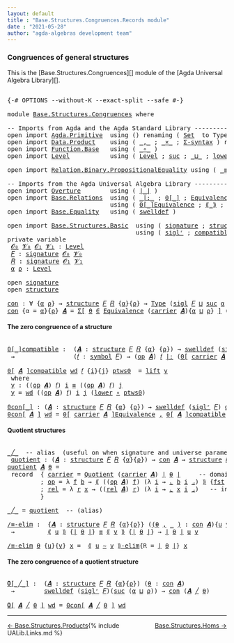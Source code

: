 ```yaml
---
layout: default
title : "Base.Structures.Congruences.Records module"
date : "2021-05-28"
author: "agda-algebras development team"
---
```


### <a id="congruences-of-general-structures">Congruences of general structures</a>

This is the [Base.Structures.Congruences][] module of the [Agda Universal Algebra Library][].

<pre class="Agda">

<a id="334" class="Symbol">{-#</a> <a id="338" class="Keyword">OPTIONS</a> <a id="346" class="Pragma">--without-K</a> <a id="358" class="Pragma">--exact-split</a> <a id="372" class="Pragma">--safe</a> <a id="379" class="Symbol">#-}</a>

<a id="384" class="Keyword">module</a> <a id="391" href="Base.Structures.Congruences.html" class="Module">Base.Structures.Congruences</a> <a id="419" class="Keyword">where</a>

<a id="426" class="Comment">-- Imports from Agda and the Agda Standard Library --------------------------------------</a>
<a id="516" class="Keyword">open</a> <a id="521" class="Keyword">import</a> <a id="528" href="Agda.Primitive.html" class="Module">Agda.Primitive</a>  <a id="544" class="Keyword">using</a> <a id="550" class="Symbol">()</a> <a id="553" class="Keyword">renaming</a> <a id="562" class="Symbol">(</a> <a id="564" href="Agda.Primitive.html#326" class="Primitive">Set</a>  <a id="569" class="Symbol">to</a> <a id="572" class="Primitive">Type</a> <a id="577" class="Symbol">)</a>
<a id="579" class="Keyword">open</a> <a id="584" class="Keyword">import</a> <a id="591" href="Data.Product.html" class="Module">Data.Product</a>    <a id="607" class="Keyword">using</a> <a id="613" class="Symbol">(</a> <a id="615" href="Agda.Builtin.Sigma.html#236" class="InductiveConstructor Operator">_,_</a> <a id="619" class="Symbol">;</a> <a id="621" href="Data.Product.html#1167" class="Function Operator">_×_</a> <a id="625" class="Symbol">;</a> <a id="627" href="Data.Product.html#916" class="Function">Σ-syntax</a> <a id="636" class="Symbol">)</a> <a id="638" class="Keyword">renaming</a> <a id="647" class="Symbol">(</a> <a id="649" href="Agda.Builtin.Sigma.html#252" class="Field">proj₁</a> <a id="655" class="Symbol">to</a> <a id="658" class="Field">fst</a> <a id="662" class="Symbol">)</a>
<a id="664" class="Keyword">open</a> <a id="669" class="Keyword">import</a> <a id="676" href="Function.Base.html" class="Module">Function.Base</a>   <a id="692" class="Keyword">using</a> <a id="698" class="Symbol">(</a> <a id="700" href="Function.Base.html#1031" class="Function Operator">_∘_</a> <a id="704" class="Symbol">)</a>
<a id="706" class="Keyword">open</a> <a id="711" class="Keyword">import</a> <a id="718" href="Level.html" class="Module">Level</a>           <a id="734" class="Keyword">using</a> <a id="740" class="Symbol">(</a> <a id="742" href="Agda.Primitive.html#597" class="Postulate">Level</a> <a id="748" class="Symbol">;</a> <a id="750" href="Agda.Primitive.html#780" class="Primitive">suc</a> <a id="754" class="Symbol">;</a> <a id="756" href="Agda.Primitive.html#810" class="Primitive Operator">_⊔_</a> <a id="760" class="Symbol">;</a> <a id="762" href="Level.html#470" class="Field">lower</a> <a id="768" class="Symbol">;</a> <a id="770" href="Level.html#457" class="InductiveConstructor">lift</a> <a id="775" class="Symbol">)</a>

<a id="778" class="Keyword">open</a> <a id="783" class="Keyword">import</a> <a id="790" href="Relation.Binary.PropositionalEquality.html" class="Module">Relation.Binary.PropositionalEquality</a> <a id="828" class="Keyword">using</a> <a id="834" class="Symbol">(</a> <a id="836" href="Agda.Builtin.Equality.html#151" class="Datatype Operator">_≡_</a> <a id="840" class="Symbol">)</a>

<a id="843" class="Comment">-- Imports from the Agda Universal Algebra Library --------------------------------------</a>
<a id="933" class="Keyword">open</a> <a id="938" class="Keyword">import</a> <a id="945" href="Overture.html" class="Module">Overture</a>        <a id="961" class="Keyword">using</a> <a id="967" class="Symbol">(</a> <a id="969" href="Overture.Basic.html#4303" class="Function Operator">∣_∣</a> <a id="973" class="Symbol">)</a>
<a id="975" class="Keyword">open</a> <a id="980" class="Keyword">import</a> <a id="987" href="Base.Relations.html" class="Module">Base.Relations</a>  <a id="1003" class="Keyword">using</a> <a id="1009" class="Symbol">(</a> <a id="1011" href="Base.Relations.Discrete.html#6212" class="Function Operator">_|:_</a> <a id="1016" class="Symbol">;</a> <a id="1018" href="Base.Relations.Discrete.html#4698" class="Function Operator">0[_]</a> <a id="1023" class="Symbol">;</a> <a id="1025" href="Base.Relations.Quotients.html#1821" class="Function">Equivalence</a> <a id="1037" class="Symbol">;</a> <a id="1039" href="Base.Relations.Quotients.html#5086" class="Function">Quotient</a> <a id="1048" class="Symbol">)</a>
                            <a id="1078" class="Keyword">using</a> <a id="1084" class="Symbol">(</a> <a id="1086" href="Base.Relations.Quotients.html#7164" class="Function Operator">0[_]Equivalence</a> <a id="1102" class="Symbol">;</a> <a id="1104" href="Base.Relations.Quotients.html#5437" class="Function Operator">⟪_⟫</a> <a id="1108" class="Symbol">;</a> <a id="1110" href="Base.Relations.Quotients.html#5628" class="Function Operator">⌞_⌟</a> <a id="1114" class="Symbol">;</a> <a id="1116" href="Base.Relations.Quotients.html#7290" class="Function Operator">⟪_∼_⟫-elim</a> <a id="1127" class="Symbol">;</a> <a id="1129" href="Base.Relations.Quotients.html#5210" class="Function Operator">_/_</a> <a id="1133" class="Symbol">)</a>
<a id="1135" class="Keyword">open</a> <a id="1140" class="Keyword">import</a> <a id="1147" href="Base.Equality.html" class="Module">Base.Equality</a>   <a id="1163" class="Keyword">using</a> <a id="1169" class="Symbol">(</a> <a id="1171" href="Base.Equality.Welldefined.html#2509" class="Function">swelldef</a> <a id="1180" class="Symbol">)</a>

<a id="1183" class="Keyword">open</a> <a id="1188" class="Keyword">import</a> <a id="1195" href="Base.Structures.Basic.html" class="Module">Base.Structures.Basic</a>  <a id="1218" class="Keyword">using</a> <a id="1224" class="Symbol">(</a> <a id="1226" href="Base.Structures.Basic.html#1233" class="Record">signature</a> <a id="1236" class="Symbol">;</a> <a id="1238" href="Base.Structures.Basic.html#1566" class="Record">structure</a> <a id="1248" class="Symbol">;</a> <a id="1250" href="Base.Structures.Basic.html#1468" class="Function">sigl</a> <a id="1255" class="Symbol">)</a>
                                   <a id="1292" class="Keyword">using</a> <a id="1298" class="Symbol">(</a> <a id="1300" href="Base.Structures.Basic.html#1402" class="Function">siglʳ</a> <a id="1306" class="Symbol">;</a> <a id="1308" href="Base.Structures.Basic.html#2324" class="Function">compatible</a> <a id="1319" class="Symbol">)</a>
<a id="1321" class="Keyword">private</a> <a id="1329" class="Keyword">variable</a>
 <a id="1339" href="Base.Structures.Congruences.html#1339" class="Generalizable">𝓞₀</a> <a id="1342" href="Base.Structures.Congruences.html#1342" class="Generalizable">𝓥₀</a> <a id="1345" href="Base.Structures.Congruences.html#1345" class="Generalizable">𝓞₁</a> <a id="1348" href="Base.Structures.Congruences.html#1348" class="Generalizable">𝓥₁</a> <a id="1351" class="Symbol">:</a> <a id="1353" href="Agda.Primitive.html#597" class="Postulate">Level</a>
 <a id="1360" href="Base.Structures.Congruences.html#1360" class="Generalizable">𝐹</a> <a id="1362" class="Symbol">:</a> <a id="1364" href="Base.Structures.Basic.html#1233" class="Record">signature</a> <a id="1374" href="Base.Structures.Congruences.html#1339" class="Generalizable">𝓞₀</a> <a id="1377" href="Base.Structures.Congruences.html#1342" class="Generalizable">𝓥₀</a>
 <a id="1381" href="Base.Structures.Congruences.html#1381" class="Generalizable">𝑅</a> <a id="1383" class="Symbol">:</a> <a id="1385" href="Base.Structures.Basic.html#1233" class="Record">signature</a> <a id="1395" href="Base.Structures.Congruences.html#1345" class="Generalizable">𝓞₁</a> <a id="1398" href="Base.Structures.Congruences.html#1348" class="Generalizable">𝓥₁</a>
 <a id="1402" href="Base.Structures.Congruences.html#1402" class="Generalizable">α</a> <a id="1404" href="Base.Structures.Congruences.html#1404" class="Generalizable">ρ</a> <a id="1406" class="Symbol">:</a> <a id="1408" href="Agda.Primitive.html#597" class="Postulate">Level</a>

<a id="1415" class="Keyword">open</a> <a id="1420" href="Base.Structures.Basic.html#1233" class="Module">signature</a>
<a id="1430" class="Keyword">open</a> <a id="1435" href="Base.Structures.Basic.html#1566" class="Module">structure</a>

<a id="con"></a><a id="1446" href="Base.Structures.Congruences.html#1446" class="Function">con</a> <a id="1450" class="Symbol">:</a> <a id="1452" class="Symbol">∀</a> <a id="1454" class="Symbol">{</a><a id="1455" href="Base.Structures.Congruences.html#1455" class="Bound">α</a> <a id="1457" href="Base.Structures.Congruences.html#1457" class="Bound">ρ</a><a id="1458" class="Symbol">}</a> <a id="1460" class="Symbol">→</a> <a id="1462" href="Base.Structures.Basic.html#1566" class="Record">structure</a> <a id="1472" href="Base.Structures.Congruences.html#1360" class="Generalizable">𝐹</a> <a id="1474" href="Base.Structures.Congruences.html#1381" class="Generalizable">𝑅</a> <a id="1476" class="Symbol">{</a><a id="1477" href="Base.Structures.Congruences.html#1455" class="Bound">α</a><a id="1478" class="Symbol">}{</a><a id="1480" href="Base.Structures.Congruences.html#1457" class="Bound">ρ</a><a id="1481" class="Symbol">}</a> <a id="1483" class="Symbol">→</a> <a id="1485" href="Base.Structures.Congruences.html#572" class="Primitive">Type</a> <a id="1490" class="Symbol">(</a><a id="1491" href="Base.Structures.Basic.html#1468" class="Function">sigl</a> <a id="1496" href="Base.Structures.Congruences.html#1360" class="Generalizable">𝐹</a> <a id="1498" href="Agda.Primitive.html#810" class="Primitive Operator">⊔</a> <a id="1500" href="Agda.Primitive.html#780" class="Primitive">suc</a> <a id="1504" href="Base.Structures.Congruences.html#1455" class="Bound">α</a> <a id="1506" href="Agda.Primitive.html#810" class="Primitive Operator">⊔</a> <a id="1508" href="Agda.Primitive.html#780" class="Primitive">suc</a> <a id="1512" href="Base.Structures.Congruences.html#1457" class="Bound">ρ</a><a id="1513" class="Symbol">)</a>
<a id="1515" href="Base.Structures.Congruences.html#1446" class="Function">con</a> <a id="1519" class="Symbol">{</a><a id="1520" class="Argument">α</a> <a id="1522" class="Symbol">=</a> <a id="1524" href="Base.Structures.Congruences.html#1524" class="Bound">α</a><a id="1525" class="Symbol">}{</a><a id="1527" href="Base.Structures.Congruences.html#1527" class="Bound">ρ</a><a id="1528" class="Symbol">}</a> <a id="1530" href="Base.Structures.Congruences.html#1530" class="Bound">𝑨</a> <a id="1532" class="Symbol">=</a> <a id="1534" href="Data.Product.html#916" class="Function">Σ[</a> <a id="1537" href="Base.Structures.Congruences.html#1537" class="Bound">θ</a> <a id="1539" href="Data.Product.html#916" class="Function">∈</a> <a id="1541" href="Base.Relations.Quotients.html#1821" class="Function">Equivalence</a> <a id="1553" class="Symbol">(</a><a id="1554" href="Base.Structures.Basic.html#1730" class="Field">carrier</a> <a id="1562" href="Base.Structures.Congruences.html#1530" class="Bound">𝑨</a><a id="1563" class="Symbol">){</a><a id="1565" href="Base.Structures.Congruences.html#1524" class="Bound">α</a> <a id="1567" href="Agda.Primitive.html#810" class="Primitive Operator">⊔</a> <a id="1569" href="Base.Structures.Congruences.html#1527" class="Bound">ρ</a><a id="1570" class="Symbol">}</a> <a id="1572" href="Data.Product.html#916" class="Function">]</a> <a id="1574" class="Symbol">(</a><a id="1575" href="Base.Structures.Basic.html#2324" class="Function">compatible</a> <a id="1586" href="Base.Structures.Congruences.html#1530" class="Bound">𝑨</a> <a id="1588" href="Overture.Basic.html#4303" class="Function Operator">∣</a> <a id="1590" href="Base.Structures.Congruences.html#1537" class="Bound">θ</a> <a id="1592" href="Overture.Basic.html#4303" class="Function Operator">∣</a><a id="1593" class="Symbol">)</a>
</pre>


#### <a id="the-zero-congruence-of-a-structure">The zero congruence of a structure</a>

<pre class="Agda">

<a id="0[_]compatible"></a><a id="1710" href="Base.Structures.Congruences.html#1710" class="Function Operator">0[_]compatible</a> <a id="1725" class="Symbol">:</a>  <a id="1728" class="Symbol">(</a><a id="1729" href="Base.Structures.Congruences.html#1729" class="Bound">𝑨</a> <a id="1731" class="Symbol">:</a> <a id="1733" href="Base.Structures.Basic.html#1566" class="Record">structure</a> <a id="1743" href="Base.Structures.Congruences.html#1360" class="Generalizable">𝐹</a> <a id="1745" href="Base.Structures.Congruences.html#1381" class="Generalizable">𝑅</a> <a id="1747" class="Symbol">{</a><a id="1748" href="Base.Structures.Congruences.html#1402" class="Generalizable">α</a><a id="1749" class="Symbol">}</a> <a id="1751" class="Symbol">{</a><a id="1752" href="Base.Structures.Congruences.html#1404" class="Generalizable">ρ</a><a id="1753" class="Symbol">})</a> <a id="1756" class="Symbol">→</a> <a id="1758" href="Base.Equality.Welldefined.html#2509" class="Function">swelldef</a> <a id="1767" class="Symbol">(</a><a id="1768" href="Base.Structures.Basic.html#1402" class="Function">siglʳ</a> <a id="1774" href="Base.Structures.Congruences.html#1360" class="Generalizable">𝐹</a><a id="1775" class="Symbol">)</a> <a id="1777" href="Base.Structures.Congruences.html#1402" class="Generalizable">α</a>
 <a id="1780" class="Symbol">→</a>                <a id="1797" class="Symbol">(</a><a id="1798" href="Base.Structures.Congruences.html#1798" class="Bound">𝑓</a> <a id="1800" class="Symbol">:</a> <a id="1802" href="Base.Structures.Basic.html#1293" class="Field">symbol</a> <a id="1809" href="Base.Structures.Congruences.html#1360" class="Generalizable">𝐹</a><a id="1810" class="Symbol">)</a> <a id="1812" class="Symbol">→</a> <a id="1814" class="Symbol">(</a><a id="1815" href="Base.Structures.Basic.html#1749" class="Field">op</a> <a id="1818" href="Base.Structures.Congruences.html#1729" class="Bound">𝑨</a><a id="1819" class="Symbol">)</a> <a id="1821" href="Base.Structures.Congruences.html#1798" class="Bound">𝑓</a> <a id="1823" href="Base.Relations.Discrete.html#6212" class="Function Operator">|:</a> <a id="1826" class="Symbol">(</a><a id="1827" href="Base.Relations.Discrete.html#4698" class="Function Operator">0[</a> <a id="1830" href="Base.Structures.Basic.html#1730" class="Field">carrier</a> <a id="1838" href="Base.Structures.Congruences.html#1729" class="Bound">𝑨</a> <a id="1840" href="Base.Relations.Discrete.html#4698" class="Function Operator">]</a> <a id="1842" class="Symbol">{</a><a id="1843" href="Base.Structures.Congruences.html#1404" class="Generalizable">ρ</a><a id="1844" class="Symbol">})</a>

<a id="1848" href="Base.Structures.Congruences.html#1710" class="Function Operator">0[</a> <a id="1851" href="Base.Structures.Congruences.html#1851" class="Bound">𝑨</a> <a id="1853" href="Base.Structures.Congruences.html#1710" class="Function Operator">]compatible</a> <a id="1865" href="Base.Structures.Congruences.html#1865" class="Bound">wd</a> <a id="1868" href="Base.Structures.Congruences.html#1868" class="Bound">𝑓</a> <a id="1870" class="Symbol">{</a><a id="1871" href="Base.Structures.Congruences.html#1871" class="Bound">i</a><a id="1872" class="Symbol">}{</a><a id="1874" href="Base.Structures.Congruences.html#1874" class="Bound">j</a><a id="1875" class="Symbol">}</a> <a id="1877" href="Base.Structures.Congruences.html#1877" class="Bound">ptws0</a>  <a id="1884" class="Symbol">=</a> <a id="1886" href="Level.html#457" class="InductiveConstructor">lift</a> <a id="1891" href="Base.Structures.Congruences.html#1901" class="Function">γ</a>
 <a id="1894" class="Keyword">where</a>
 <a id="1901" href="Base.Structures.Congruences.html#1901" class="Function">γ</a> <a id="1903" class="Symbol">:</a> <a id="1905" class="Symbol">((</a><a id="1907" href="Base.Structures.Basic.html#1749" class="Field">op</a> <a id="1910" href="Base.Structures.Congruences.html#1851" class="Bound">𝑨</a><a id="1911" class="Symbol">)</a> <a id="1913" href="Base.Structures.Congruences.html#1868" class="Bound">𝑓</a><a id="1914" class="Symbol">)</a> <a id="1916" href="Base.Structures.Congruences.html#1871" class="Bound">i</a> <a id="1918" href="Agda.Builtin.Equality.html#151" class="Datatype Operator">≡</a> <a id="1920" class="Symbol">((</a><a id="1922" href="Base.Structures.Basic.html#1749" class="Field">op</a> <a id="1925" href="Base.Structures.Congruences.html#1851" class="Bound">𝑨</a><a id="1926" class="Symbol">)</a> <a id="1928" href="Base.Structures.Congruences.html#1868" class="Bound">𝑓</a><a id="1929" class="Symbol">)</a> <a id="1931" href="Base.Structures.Congruences.html#1874" class="Bound">j</a>
 <a id="1934" href="Base.Structures.Congruences.html#1901" class="Function">γ</a> <a id="1936" class="Symbol">=</a> <a id="1938" href="Base.Structures.Congruences.html#1865" class="Bound">wd</a> <a id="1941" class="Symbol">((</a><a id="1943" href="Base.Structures.Basic.html#1749" class="Field">op</a> <a id="1946" href="Base.Structures.Congruences.html#1851" class="Bound">𝑨</a><a id="1947" class="Symbol">)</a> <a id="1949" href="Base.Structures.Congruences.html#1868" class="Bound">𝑓</a><a id="1950" class="Symbol">)</a> <a id="1952" href="Base.Structures.Congruences.html#1871" class="Bound">i</a> <a id="1954" href="Base.Structures.Congruences.html#1874" class="Bound">j</a> <a id="1956" class="Symbol">(</a><a id="1957" href="Level.html#470" class="Field">lower</a> <a id="1963" href="Function.Base.html#1031" class="Function Operator">∘</a> <a id="1965" href="Base.Structures.Congruences.html#1877" class="Bound">ptws0</a><a id="1970" class="Symbol">)</a>

<a id="0con[_]"></a><a id="1973" href="Base.Structures.Congruences.html#1973" class="Function Operator">0con[_]</a> <a id="1981" class="Symbol">:</a> <a id="1983" class="Symbol">(</a><a id="1984" href="Base.Structures.Congruences.html#1984" class="Bound">𝑨</a> <a id="1986" class="Symbol">:</a> <a id="1988" href="Base.Structures.Basic.html#1566" class="Record">structure</a> <a id="1998" href="Base.Structures.Congruences.html#1360" class="Generalizable">𝐹</a> <a id="2000" href="Base.Structures.Congruences.html#1381" class="Generalizable">𝑅</a> <a id="2002" class="Symbol">{</a><a id="2003" href="Base.Structures.Congruences.html#1402" class="Generalizable">α</a><a id="2004" class="Symbol">}</a> <a id="2006" class="Symbol">{</a><a id="2007" href="Base.Structures.Congruences.html#1404" class="Generalizable">ρ</a><a id="2008" class="Symbol">})</a> <a id="2011" class="Symbol">→</a> <a id="2013" href="Base.Equality.Welldefined.html#2509" class="Function">swelldef</a> <a id="2022" class="Symbol">(</a><a id="2023" href="Base.Structures.Basic.html#1402" class="Function">siglʳ</a> <a id="2029" href="Base.Structures.Congruences.html#1360" class="Generalizable">𝐹</a><a id="2030" class="Symbol">)</a> <a id="2032" href="Base.Structures.Congruences.html#1402" class="Generalizable">α</a> <a id="2034" class="Symbol">→</a> <a id="2036" href="Base.Structures.Congruences.html#1446" class="Function">con</a> <a id="2040" href="Base.Structures.Congruences.html#1984" class="Bound">𝑨</a>
<a id="2042" href="Base.Structures.Congruences.html#1973" class="Function Operator">0con[</a> <a id="2048" href="Base.Structures.Congruences.html#2048" class="Bound">𝑨</a> <a id="2050" href="Base.Structures.Congruences.html#1973" class="Function Operator">]</a> <a id="2052" href="Base.Structures.Congruences.html#2052" class="Bound">wd</a> <a id="2055" class="Symbol">=</a> <a id="2057" href="Base.Relations.Quotients.html#7164" class="Function Operator">0[</a> <a id="2060" href="Base.Structures.Basic.html#1730" class="Field">carrier</a> <a id="2068" href="Base.Structures.Congruences.html#2048" class="Bound">𝑨</a> <a id="2070" href="Base.Relations.Quotients.html#7164" class="Function Operator">]Equivalence</a> <a id="2083" href="Agda.Builtin.Sigma.html#236" class="InductiveConstructor Operator">,</a> <a id="2085" href="Base.Structures.Congruences.html#1710" class="Function Operator">0[</a> <a id="2088" href="Base.Structures.Congruences.html#2048" class="Bound">𝑨</a> <a id="2090" href="Base.Structures.Congruences.html#1710" class="Function Operator">]compatible</a> <a id="2102" href="Base.Structures.Congruences.html#2052" class="Bound">wd</a>
</pre>

#### <a id="quotient-structures">Quotient structures</a>

<pre class="Agda">

<a id="_╱_"></a><a id="2189" href="Base.Structures.Congruences.html#2189" class="Function Operator">_╱_</a>  <a id="2194" class="Comment">-- alias  (useful on when signature and universe parameters can be inferred)</a>
 <a id="quotient"></a><a id="2272" href="Base.Structures.Congruences.html#2272" class="Function">quotient</a> <a id="2281" class="Symbol">:</a> <a id="2283" class="Symbol">(</a><a id="2284" href="Base.Structures.Congruences.html#2284" class="Bound">𝑨</a> <a id="2286" class="Symbol">:</a> <a id="2288" href="Base.Structures.Basic.html#1566" class="Record">structure</a> <a id="2298" href="Base.Structures.Congruences.html#1360" class="Generalizable">𝐹</a> <a id="2300" href="Base.Structures.Congruences.html#1381" class="Generalizable">𝑅</a> <a id="2302" class="Symbol">{</a><a id="2303" href="Base.Structures.Congruences.html#1402" class="Generalizable">α</a><a id="2304" class="Symbol">}{</a><a id="2306" href="Base.Structures.Congruences.html#1404" class="Generalizable">ρ</a><a id="2307" class="Symbol">})</a> <a id="2310" class="Symbol">→</a> <a id="2312" href="Base.Structures.Congruences.html#1446" class="Function">con</a> <a id="2316" href="Base.Structures.Congruences.html#2284" class="Bound">𝑨</a> <a id="2318" class="Symbol">→</a> <a id="2320" href="Base.Structures.Basic.html#1566" class="Record">structure</a> <a id="2330" href="Base.Structures.Congruences.html#1360" class="Generalizable">𝐹</a> <a id="2332" href="Base.Structures.Congruences.html#1381" class="Generalizable">𝑅</a>
<a id="2334" href="Base.Structures.Congruences.html#2272" class="Function">quotient</a> <a id="2343" href="Base.Structures.Congruences.html#2343" class="Bound">𝑨</a> <a id="2345" href="Base.Structures.Congruences.html#2345" class="Bound">θ</a> <a id="2347" class="Symbol">=</a>
 <a id="2350" class="Keyword">record</a>  <a id="2358" class="Symbol">{</a> <a id="2360" href="Base.Structures.Basic.html#1730" class="Field">carrier</a> <a id="2368" class="Symbol">=</a> <a id="2370" href="Base.Relations.Quotients.html#5086" class="Function">Quotient</a> <a id="2379" class="Symbol">(</a><a id="2380" href="Base.Structures.Basic.html#1730" class="Field">carrier</a> <a id="2388" href="Base.Structures.Congruences.html#2343" class="Bound">𝑨</a><a id="2389" class="Symbol">)</a> <a id="2391" href="Overture.Basic.html#4303" class="Function Operator">∣</a> <a id="2393" href="Base.Structures.Congruences.html#2345" class="Bound">θ</a> <a id="2395" href="Overture.Basic.html#4303" class="Function Operator">∣</a>     <a id="2401" class="Comment">-- domain of quotient structure</a>
         <a id="2442" class="Symbol">;</a> <a id="2444" href="Base.Structures.Basic.html#1749" class="Field">op</a> <a id="2447" class="Symbol">=</a> <a id="2449" class="Symbol">λ</a> <a id="2451" href="Base.Structures.Congruences.html#2451" class="Bound">f</a> <a id="2453" href="Base.Structures.Congruences.html#2453" class="Bound">b</a> <a id="2455" class="Symbol">→</a> <a id="2457" href="Base.Relations.Quotients.html#5437" class="Function Operator">⟪</a> <a id="2459" class="Symbol">((</a><a id="2461" href="Base.Structures.Basic.html#1749" class="Field">op</a> <a id="2464" href="Base.Structures.Congruences.html#2343" class="Bound">𝑨</a><a id="2465" class="Symbol">)</a> <a id="2467" href="Base.Structures.Congruences.html#2451" class="Bound">f</a><a id="2468" class="Symbol">)</a> <a id="2470" class="Symbol">(λ</a> <a id="2473" href="Base.Structures.Congruences.html#2473" class="Bound">i</a> <a id="2475" class="Symbol">→</a> <a id="2477" href="Base.Relations.Quotients.html#5628" class="Function Operator">⌞</a> <a id="2479" href="Base.Structures.Congruences.html#2453" class="Bound">b</a> <a id="2481" href="Base.Structures.Congruences.html#2473" class="Bound">i</a> <a id="2483" href="Base.Relations.Quotients.html#5628" class="Function Operator">⌟</a><a id="2484" class="Symbol">)</a> <a id="2486" href="Base.Relations.Quotients.html#5437" class="Function Operator">⟫</a> <a id="2488" class="Symbol">{</a><a id="2489" href="Base.Structures.Congruences.html#658" class="Field">fst</a> <a id="2493" href="Overture.Basic.html#4303" class="Function Operator">∣</a> <a id="2495" href="Base.Structures.Congruences.html#2345" class="Bound">θ</a> <a id="2497" href="Overture.Basic.html#4303" class="Function Operator">∣</a><a id="2498" class="Symbol">}</a> <a id="2500" class="Comment">-- interp of operations</a>
         <a id="2533" class="Symbol">;</a> <a id="2535" href="Base.Structures.Basic.html#1833" class="Field">rel</a> <a id="2539" class="Symbol">=</a> <a id="2541" class="Symbol">λ</a> <a id="2543" href="Base.Structures.Congruences.html#2543" class="Bound">r</a> <a id="2545" href="Base.Structures.Congruences.html#2545" class="Bound">x</a> <a id="2547" class="Symbol">→</a> <a id="2549" class="Symbol">((</a><a id="2551" href="Base.Structures.Basic.html#1833" class="Field">rel</a> <a id="2555" href="Base.Structures.Congruences.html#2343" class="Bound">𝑨</a><a id="2556" class="Symbol">)</a> <a id="2558" href="Base.Structures.Congruences.html#2543" class="Bound">r</a><a id="2559" class="Symbol">)</a> <a id="2561" class="Symbol">(λ</a> <a id="2564" href="Base.Structures.Congruences.html#2564" class="Bound">i</a> <a id="2566" class="Symbol">→</a> <a id="2568" href="Base.Relations.Quotients.html#5628" class="Function Operator">⌞</a> <a id="2570" href="Base.Structures.Congruences.html#2545" class="Bound">x</a> <a id="2572" href="Base.Structures.Congruences.html#2564" class="Bound">i</a> <a id="2574" href="Base.Relations.Quotients.html#5628" class="Function Operator">⌟</a><a id="2575" class="Symbol">)</a>   <a id="2579" class="Comment">-- interpretation of relations</a>
         <a id="2619" class="Symbol">}</a>

<a id="2622" href="Base.Structures.Congruences.html#2189" class="Function Operator">_╱_</a> <a id="2626" class="Symbol">=</a> <a id="2628" href="Base.Structures.Congruences.html#2272" class="Function">quotient</a>  <a id="2638" class="Comment">-- (alias)</a>

<a id="/≡-elim"></a><a id="2650" href="Base.Structures.Congruences.html#2650" class="Function">/≡-elim</a> <a id="2658" class="Symbol">:</a>  <a id="2661" class="Symbol">{</a><a id="2662" href="Base.Structures.Congruences.html#2662" class="Bound">𝑨</a> <a id="2664" class="Symbol">:</a> <a id="2666" href="Base.Structures.Basic.html#1566" class="Record">structure</a> <a id="2676" href="Base.Structures.Congruences.html#1360" class="Generalizable">𝐹</a> <a id="2678" href="Base.Structures.Congruences.html#1381" class="Generalizable">𝑅</a> <a id="2680" class="Symbol">{</a><a id="2681" href="Base.Structures.Congruences.html#1402" class="Generalizable">α</a><a id="2682" class="Symbol">}{</a><a id="2684" href="Base.Structures.Congruences.html#1404" class="Generalizable">ρ</a><a id="2685" class="Symbol">}}</a> <a id="2688" class="Symbol">(</a><a id="2689" href="Base.Structures.Congruences.html#2689" class="Bound">(</a><a id="2690" href="Base.Structures.Congruences.html#2690" class="Bound">θ</a> <a id="2692" href="Agda.Builtin.Sigma.html#236" class="InductiveConstructor Operator">,</a> <a id="2694" href="Base.Structures.Congruences.html#2689" class="Bound">_</a> <a id="2696" href="Base.Structures.Congruences.html#2689" class="Bound">)</a> <a id="2698" class="Symbol">:</a> <a id="2700" href="Base.Structures.Congruences.html#1446" class="Function">con</a> <a id="2704" href="Base.Structures.Congruences.html#2662" class="Bound">𝑨</a><a id="2705" class="Symbol">){</a><a id="2707" href="Base.Structures.Congruences.html#2707" class="Bound">u</a> <a id="2709" href="Base.Structures.Congruences.html#2709" class="Bound">v</a> <a id="2711" class="Symbol">:</a> <a id="2713" href="Base.Structures.Basic.html#1730" class="Field">carrier</a> <a id="2721" href="Base.Structures.Congruences.html#2662" class="Bound">𝑨</a><a id="2722" class="Symbol">}</a>
 <a id="2725" class="Symbol">→</a>         <a id="2735" href="Base.Relations.Quotients.html#5437" class="Function Operator">⟪</a> <a id="2737" href="Base.Structures.Congruences.html#2707" class="Bound">u</a> <a id="2739" href="Base.Relations.Quotients.html#5437" class="Function Operator">⟫</a> <a id="2741" class="Symbol">{</a><a id="2742" href="Overture.Basic.html#4303" class="Function Operator">∣</a> <a id="2744" href="Base.Structures.Congruences.html#2690" class="Bound">θ</a> <a id="2746" href="Overture.Basic.html#4303" class="Function Operator">∣</a><a id="2747" class="Symbol">}</a> <a id="2749" href="Agda.Builtin.Equality.html#151" class="Datatype Operator">≡</a> <a id="2751" href="Base.Relations.Quotients.html#5437" class="Function Operator">⟪</a> <a id="2753" href="Base.Structures.Congruences.html#2709" class="Bound">v</a> <a id="2755" href="Base.Relations.Quotients.html#5437" class="Function Operator">⟫</a> <a id="2757" class="Symbol">{</a><a id="2758" href="Overture.Basic.html#4303" class="Function Operator">∣</a> <a id="2760" href="Base.Structures.Congruences.html#2690" class="Bound">θ</a> <a id="2762" href="Overture.Basic.html#4303" class="Function Operator">∣</a><a id="2763" class="Symbol">}</a> <a id="2765" class="Symbol">→</a> <a id="2767" href="Overture.Basic.html#4303" class="Function Operator">∣</a> <a id="2769" href="Base.Structures.Congruences.html#2690" class="Bound">θ</a> <a id="2771" href="Overture.Basic.html#4303" class="Function Operator">∣</a> <a id="2773" href="Base.Structures.Congruences.html#2707" class="Bound">u</a> <a id="2775" href="Base.Structures.Congruences.html#2709" class="Bound">v</a>

<a id="2778" href="Base.Structures.Congruences.html#2650" class="Function">/≡-elim</a> <a id="2786" href="Base.Structures.Congruences.html#2786" class="Bound">θ</a> <a id="2788" class="Symbol">{</a><a id="2789" href="Base.Structures.Congruences.html#2789" class="Bound">u</a><a id="2790" class="Symbol">}{</a><a id="2792" href="Base.Structures.Congruences.html#2792" class="Bound">v</a><a id="2793" class="Symbol">}</a> <a id="2795" href="Base.Structures.Congruences.html#2795" class="Bound">x</a> <a id="2797" class="Symbol">=</a>  <a id="2800" href="Base.Relations.Quotients.html#7290" class="Function Operator">⟪</a> <a id="2802" href="Base.Structures.Congruences.html#2789" class="Bound">u</a> <a id="2804" href="Base.Relations.Quotients.html#7290" class="Function Operator">∼</a> <a id="2806" href="Base.Structures.Congruences.html#2792" class="Bound">v</a> <a id="2808" href="Base.Relations.Quotients.html#7290" class="Function Operator">⟫-elim</a><a id="2814" class="Symbol">{</a><a id="2815" class="Argument">R</a> <a id="2817" class="Symbol">=</a> <a id="2819" href="Overture.Basic.html#4303" class="Function Operator">∣</a> <a id="2821" href="Base.Structures.Congruences.html#2786" class="Bound">θ</a> <a id="2823" href="Overture.Basic.html#4303" class="Function Operator">∣</a><a id="2824" class="Symbol">}</a> <a id="2826" href="Base.Structures.Congruences.html#2795" class="Bound">x</a>
</pre>

#### <a id="the-zero-congruence-of-a-quotient-structure">The zero congruence of a quotient structure</a>

<pre class="Agda">

<a id="𝟎[_╱_]"></a><a id="2960" href="Base.Structures.Congruences.html#2960" class="Function Operator">𝟎[_╱_]</a> <a id="2967" class="Symbol">:</a>  <a id="2970" class="Symbol">(</a><a id="2971" href="Base.Structures.Congruences.html#2971" class="Bound">𝑨</a> <a id="2973" class="Symbol">:</a> <a id="2975" href="Base.Structures.Basic.html#1566" class="Record">structure</a> <a id="2985" href="Base.Structures.Congruences.html#1360" class="Generalizable">𝐹</a> <a id="2987" href="Base.Structures.Congruences.html#1381" class="Generalizable">𝑅</a> <a id="2989" class="Symbol">{</a><a id="2990" href="Base.Structures.Congruences.html#1402" class="Generalizable">α</a><a id="2991" class="Symbol">}{</a><a id="2993" href="Base.Structures.Congruences.html#1404" class="Generalizable">ρ</a><a id="2994" class="Symbol">})</a> <a id="2997" class="Symbol">(</a><a id="2998" href="Base.Structures.Congruences.html#2998" class="Bound">θ</a> <a id="3000" class="Symbol">:</a> <a id="3002" href="Base.Structures.Congruences.html#1446" class="Function">con</a> <a id="3006" href="Base.Structures.Congruences.html#2971" class="Bound">𝑨</a><a id="3007" class="Symbol">)</a>
 <a id="3010" class="Symbol">→</a>        <a id="3019" href="Base.Equality.Welldefined.html#2509" class="Function">swelldef</a> <a id="3028" class="Symbol">(</a><a id="3029" href="Base.Structures.Basic.html#1402" class="Function">siglʳ</a> <a id="3035" href="Base.Structures.Congruences.html#1360" class="Generalizable">𝐹</a><a id="3036" class="Symbol">)(</a><a id="3038" href="Agda.Primitive.html#780" class="Primitive">suc</a> <a id="3042" class="Symbol">(</a><a id="3043" href="Base.Structures.Congruences.html#1402" class="Generalizable">α</a> <a id="3045" href="Agda.Primitive.html#810" class="Primitive Operator">⊔</a> <a id="3047" href="Base.Structures.Congruences.html#1404" class="Generalizable">ρ</a><a id="3048" class="Symbol">))</a> <a id="3051" class="Symbol">→</a> <a id="3053" href="Base.Structures.Congruences.html#1446" class="Function">con</a> <a id="3057" class="Symbol">(</a><a id="3058" href="Base.Structures.Congruences.html#2971" class="Bound">𝑨</a> <a id="3060" href="Base.Structures.Congruences.html#2189" class="Function Operator">╱</a> <a id="3062" href="Base.Structures.Congruences.html#2998" class="Bound">θ</a><a id="3063" class="Symbol">)</a>

<a id="3066" href="Base.Structures.Congruences.html#2960" class="Function Operator">𝟎[</a> <a id="3069" href="Base.Structures.Congruences.html#3069" class="Bound">𝑨</a> <a id="3071" href="Base.Structures.Congruences.html#2960" class="Function Operator">╱</a> <a id="3073" href="Base.Structures.Congruences.html#3073" class="Bound">θ</a> <a id="3075" href="Base.Structures.Congruences.html#2960" class="Function Operator">]</a> <a id="3077" href="Base.Structures.Congruences.html#3077" class="Bound">wd</a> <a id="3080" class="Symbol">=</a> <a id="3082" href="Base.Structures.Congruences.html#1973" class="Function Operator">0con[</a> <a id="3088" href="Base.Structures.Congruences.html#3069" class="Bound">𝑨</a> <a id="3090" href="Base.Structures.Congruences.html#2189" class="Function Operator">╱</a> <a id="3092" href="Base.Structures.Congruences.html#3073" class="Bound">θ</a> <a id="3094" href="Base.Structures.Congruences.html#1973" class="Function Operator">]</a> <a id="3096" href="Base.Structures.Congruences.html#3077" class="Bound">wd</a>
</pre>

--------------------------------

<span style="float:left;">[← Base.Structures.Products](Base.Structures.Products.html)</span>
<span style="float:right;">[Base.Structures.Homs →](Base.Structures.Homs.html)</span>

{% include UALib.Links.md %}
